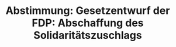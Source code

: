 ---
abstimmung:
  abstimmung: 2
  bundestagssitzung: 127
  datum: 14. November 2019
  legislaturperiode: 19
categories:
- Todo
data:
- title: Abstimmungsergebnis 20191114_2-data.pdf
  url: /res/2021-btw/abstimmungsergebnisse/20191114_2-data.pdf
- title: Abstimmungsergebnis 20191114_2_xls-data.xlsx
  url: /res/2021-btw/abstimmungsergebnisse/20191114_2_xls-data.xlsx
- title: Abstimmungsergebnis 20191114_2_xls-data.csv
  url: /res/2021-btw/abstimmungsergebnisse/csv/20191114_2_xls-data.csv
ergebnis:
  AfD:
    enthaltung: 70
    gesamt: 91
    ja: 14
    nein: 0
    nichtabgegeben: 7
    ungueltig: 0
  Bündnis 90/Die Grünen:
    enthaltung: 0
    gesamt: 67
    ja: 0
    nein: 60
    nichtabgegeben: 7
    ungueltig: 0
  Die Linke:
    enthaltung: 0
    gesamt: 69
    ja: 0
    nein: 63
    nichtabgegeben: 6
    ungueltig: 0
  FDP:
    enthaltung: 0
    gesamt: 80
    ja: 71
    nein: 0
    nichtabgegeben: 9
    ungueltig: 0
  cdu/csu:
    enthaltung: 0
    gesamt: 246
    ja: 1
    nein: 232
    nichtabgegeben: 13
    ungueltig: 0
  file: 20191114_2_xls-data.xlsx
  fraktionslos:
    enthaltung: 0
    gesamt: 4
    ja: 2
    nein: 1
    nichtabgegeben: 1
    ungueltig: 0
  spd:
    enthaltung: 0
    gesamt: 152
    ja: 0
    nein: 141
    nichtabgegeben: 11
    ungueltig: 0
layout: abstimmung
links:
- title: Link zu bundestag.de
  url: https://www.bundestag.de/parlament/plenum/abstimmung/abstimmung?id=633
preview: 'Deutscher Bundestag


  127. Sitzung des Deutschen Bundestages

  am Donnerstag, 14. November 2019


  Endgültiges Ergebnis der Namentlichen Abstimmung Nr. 2


  Gesetzentwurf der Abgeordneten Christian Dürr, Dr. Florian Toncar, Frank Schäffler,

  weiterer Abgeordneter und der Fraktion der FDP

  Entwurf eines Gesetzes zur vollständigen Abschaffung des Solidaritätszuschlags

  - Drucksachen 19/14286 und 19/15152 -'
tags:
- Todo
title: 'Abstimmung: Gesetzentwurf der FDP: Abschaffung des Solidaritätszuschlags'
---